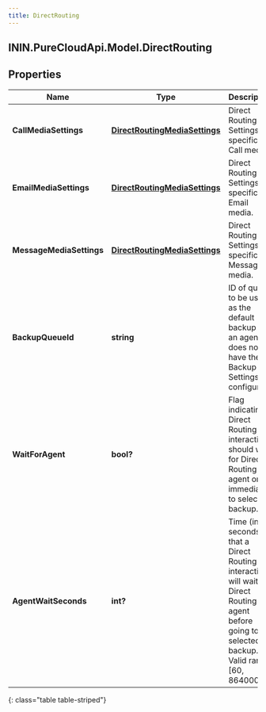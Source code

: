 ```yaml
---
title: DirectRouting
---
```

## ININ.PureCloudApi.Model.DirectRouting

## Properties

|Name | Type | Description | Notes|
|------------ | ------------- | ------------- | -------------|
| **CallMediaSettings** | [**DirectRoutingMediaSettings**](DirectRoutingMediaSettings.html) | Direct Routing Settings specific to Call media. | [optional] |
| **EmailMediaSettings** | [**DirectRoutingMediaSettings**](DirectRoutingMediaSettings.html) | Direct Routing Settings specific to Email media. | [optional] |
| **MessageMediaSettings** | [**DirectRoutingMediaSettings**](DirectRoutingMediaSettings.html) | Direct Routing Settings specific to Message media. | [optional] |
| **BackupQueueId** | **string** | ID of queue to be used as the default backup if an agent does not have their Backup Settings configured. | [optional] |
| **WaitForAgent** | **bool?** | Flag indicating if Direct Routing interactions should wait for Direct Routing agent or go immediately to selected backup. | [optional] |
| **AgentWaitSeconds** | **int?** | Time (in seconds) that a Direct Routing interaction will wait for Direct Routing agent before going to selected backup. Valid range [60, 864000]. | [optional] |
{: class="table table-striped"}


